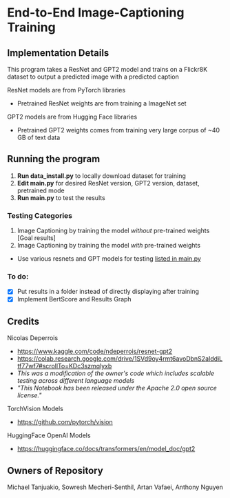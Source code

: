 # End-to-End Image-Captioning Training

## Implementation Details
This program takes a ResNet and GPT2 model and trains on a Flickr8K dataset to output a predicted image with a predicted caption

ResNet models are from PyTorch libraries  
- Pretrained ResNet weights are from training a ImageNet set

GPT2 models are from Hugging Face libraries  
- Pretrained GPT2 weights comes from training very large corpus of ~40 GB of text data  

## Running the program
1. **Run data_install.py** to locally download dataset for training 
2. **Edit main.py** for desired ResNet version, GPT2 version, dataset, pretrained mode
3. **Run main.py** to test the results

### Testing Categories
1. Image Captioning by training the model *without* pre-trained weights [Goal results]  
2. Image Captioning by training the model *with* pre-trained weights
- Use various resnets and GPT models for testing <ins> listed in main.py </ins>


### To do:
- [x] Put results in a folder instead of directly displaying after training
- [x] Implement BertScore and Results Graph

## Credits
Nicolas Deperrois 
- https://www.kaggle.com/code/ndeperrois/resnet-gpt2
- https://colab.research.google.com/drive/1SVd9oy4rmt6avoDbnS2aIddiLtf77wf7#scrollTo=KDc3szmqlyxb
- _This was a modification of the owner's code which includes scalable testing across different language models_
- _"This Notebook has been released under the Apache 2.0 open source license."_

TorchVision Models  
- https://github.com/pytorch/vision  

HuggingFace OpenAI Models
- https://huggingface.co/docs/transformers/en/model_doc/gpt2  

## Owners of Repository
Michael Tanjuakio, Sowresh Mecheri-Senthil, Artan Vafaei, Anthony Nguyen
